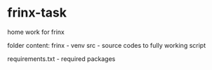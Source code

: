 # frinx-task
home work for frinx

folder content:
frinx - venv
src - source codes to fully working script

requirements.txt - required packages
